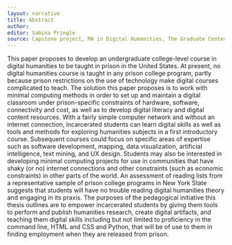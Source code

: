 ```yaml
---
layout: narrative
title: Abstract
author:
editor: Sabina Pringle
source: Capstone project, MA in Digital Humanities, The Graduate Center - CUNY
---
```

This paper proposes to develop an undergraduate college-level course in digital humanities to be taught in prison in the United States. At present, no digital humanities course is taught in any prison college program, partly because prison restrictions on the use of technology make digital courses complicated to teach. The solution this paper proposes is to work with minimal computing methods in order to set up and maintain a digital classroom under prison-specific constraints of hardware, software, connectivity and cost, as well as to develop digital literacy and digital content resources. With a fairly simple computer network and without an internet connection, incarcerated students can learn digital skills as well as tools and methods for exploring humanities subjects in a first introductory course. Subsequent courses could focus on specific areas of expertise such as software development, mapping, data visualization, artificial intelligence, text mining, and UX design. Students may also be interested in developing minimal computing projects for use in communities that have shaky (or no) internet connections and other constraints (such as economic constraints) in other parts of the world. An assessment of reading lists from a representative sample of prison college programs in New York State suggests that students will have no trouble reading digital humanities theory and engaging in its praxis. The purposes of the pedagogical initiative this thesis outlines are to empower incarcerated students by giving them tools to perform and publish humanities research, create digital artifacts, and teaching them digital skills including but not limited to proficiency in the command line, HTML and CSS and Python, that will be of use to them in finding employment when they are released from prison. 
